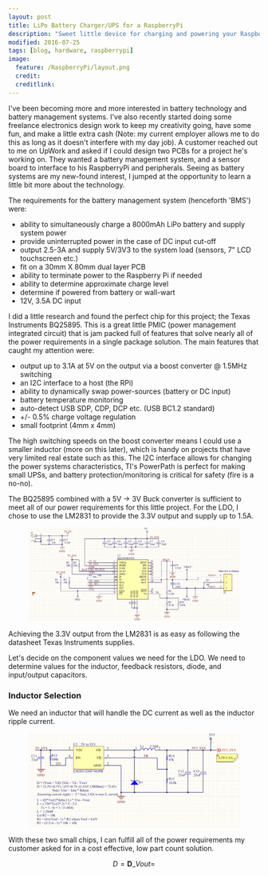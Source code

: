 ```yaml
---
layout: post
title: LiPo Battery Charger/UPS for a RaspberryPi
description: "Sweet little device for charging and powering your RaspberryPi projects"
modified: 2016-07-25
tags: [blog, hardware, raspberrypi]
image:
  feature: /RaspberryPi/layout.png
  credit: 
  creditlink:
---
```


I've been becoming more and more interested in battery technology and battery management systems. I've also recently started doing some freelance electronics design work to keep my creativity going, have some fun, and make a little extra cash (Note: my current employer allows me to do this as long as it doesn't interfere with my day job). A customer reached out to me on UpWork and asked if I could design two PCBs for a project he's working on. They wanted a battery management system, and a sensor board to interface to his RaspberryPi and peripherals. Seeing as battery systems are my new-found interest, I jumped at the opportunity to learn a little bit more about the technology.

The requirements for the battery management system (henceforth 'BMS') were:

-	ability to simultaneously charge a 8000mAh LiPo battery and supply system power
-	provide uninterrupted power in the case of DC input cut-off
-	output 2.5-3A and supply 5V/3V3 to the system load (sensors, 7" LCD touchscreen etc.)
-	fit on a 30mm X 80mm dual layer PCB
-	ability to terminate power to the Raspberry Pi if needed
-	ability to determine approximate charge level
-	determine if powered from battery or wall-wart
-	12V, 3.5A DC input

I did a little research and found the perfect chip for this project; the Texas Instruments BQ25895. This is a great little PMIC (power management integrated circuit) that is jam packed full of features that solve nearly all of the power requirements in a single package solution. The main features that caught my attention were:

-	output up to 3.1A at 5V on the output via a boost converter @ 1.5MHz switching
-	an I2C interface to a host (the RPi)
-	ability to dynamically swap power-sources (battery or DC input)
-	battery temperature monitoring
-	auto-detect USB SDP, CDP, DCP etc. (USB BC1.2 standard)
-	+/- 0.5% charge voltage regulation
-	small footprint (4mm x 4mm)

The high switching speeds on the boost converter means I could use a smaller inductor (more on this later), which is handy on projects that have very limited real estate such as this. The I2C interface allows for changing the power systems characteristics, TI's PowerPath is perfect for making small UPSs, and battery protection/monitoring is critical for safety (fire is a no-no).

The BQ25895 combined with a 5V -> 3V Buck converter is sufficient to meet all of our power requirements for this little project. For the LDO, I chose to use the LM2831 to provide the 3.3V output and supply up to 1.5A.

<figure>
	<a href="http://adamw88.github.io/images/RaspberryPi/BQ25895.JPG"><img src="/images/RaspberryPi/BQ25895.JPG"></a>
</figure>

Achieving the 3.3V output from the LM2831 is as easy as following the datasheet Texas Instruments supplies.


Let's decide on the component values we need for the LDO. We need to determine values for the inductor, feedback resistors, diode, and input/output capacitors.

### Inductor Selection
We need an inductor that will handle the DC current as well as the inductor ripple current.

<figure>
	<a href="http://adamw88.github.io/images/RaspberryPi/LM2831.JPG"><img src="/images/RaspberryPi/LM2831.JPG"></a>
</figure>

With these two small chips, I can fulfill all of the power requirements my customer asked for in a cost effective, low part count solution.

$$D = \mathbf{D}\_{Vout} = $$
